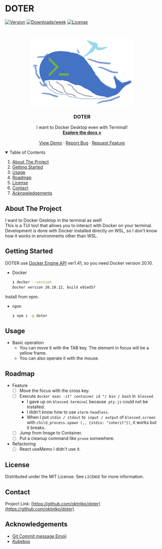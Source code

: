 # DOTER

[![Version](https://img.shields.io/npm/v/doter.svg)](https://npmjs.org/package/doter)
[![Downloads/week](https://img.shields.io/npm/dw/doter.svg)](https://npmjs.org/package/doter)
[![License](https://img.shields.io/npm/l/doter.svg)](https://github.com/oktntko/doter/blob/master/package.json)

<!-- PROJECT LOGO -->
<br />
<p align="center">
  <a href="https://github.com/oktntko/doter">
    <img src="assets/logo.png" alt="Logo" width="340" height="220">
  </a>

  <h3 align="center">DOTER</h3>

  <p align="center">
    I want to Docker Desktop even with Terminal!
    <br />
    <a href="https://github.com/oktntko/doter"><strong>Explore the docs »</strong></a>
    <br />
    <br />
    <a href="#about-the-project">View Demo</a>
    ·
    <a href="https://github.com/oktntko/doter/issues">Report Bug</a>
    ·
    <a href="https://github.com/oktntko/doter/issues">Request Feature</a>
  </p>
</p>

<!-- TABLE OF CONTENTS -->
<details open="open">
  <summary>Table of Contents</summary>
  <ol>
    <li><a href="#about-the-project">About The Project</a></li>
    <li><a href="#getting-started">Getting Started</a></li>
    <li><a href="#usage">Usage</a></li>
    <li><a href="#roadmap">Roadmap</a></li>
    <li><a href="#license">License</a></li>
    <li><a href="#contact">Contact</a></li>
    <li><a href="#acknowledgements">Acknowledgements</a></li>
  </ol>
</details>

<!-- ABOUT THE PROJECT -->

## About The Project

I want to Docker Desktop in the terminal as well!  
This is a TUI tool that allows you to interact with Docker on your terminal.  
Development is done with Docker installed directly on WSL, so I don't know how it works in environments other than WSL.

<!-- GETTING STARTED -->

## Getting Started

DOTER use [Docker Engine API](https://docs.docker.com/engine/api/#api-version-matrix) ver1.41, so you need Docker version 20.10.

- Docker

  ```sh
  ❯ docker --version
  Docker version 20.10.12, build e91ed57
  ```

Install from npm.

- npm
  ```sh
  ❯ npm i -g doter
  ```

<!-- USAGE EXAMPLES -->

## Usage

- Basic operation
  - You can move it with the TAB key. The element in focus will be a yellow frame.
  - You can also operate it with the mouse.

<!-- ROADMAP -->

## Roadmap

- Feature
  - [ ] Move the focus with the cross key.
  - [ ] Execute `docker exec -it" container id "/ bin / bash` in` blessed`.
    - I gave up on `blessed.terminal` because` pty.js` could not be installed.
    - I didn't know how to use `xterm-headless`.
    - When I put `stdin / stdout` to` input / output` of `blessed.screen` with `child_process.spawn (,, {stdio: "inherit"})`, it works but it breaks.
  - [ ] Jump from Image to Container.
  - [ ] Put a cleanup command like `prune` somewhere.
- Refactoring
  - [ ] React useMemo I didn't use it.

<!-- LICENSE -->

## License

Distributed under the MIT License. See `LICENSE` for more information.

<!-- CONTACT -->

## Contact

Project Link: [https://github.com/oktntko/doter](https://github.com/oktntko/doter)

<!-- ACKNOWLEDGEMENTS -->

## Acknowledgements

- [Git Commit message Emoji](https://gist.github.com/parmentf/035de27d6ed1dce0b36a)
- [Kubebox](https://github.com/astefanutti/kubebox)
